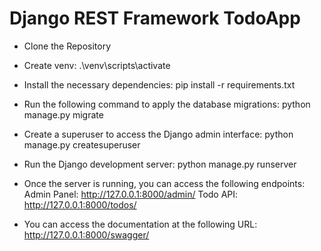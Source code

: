 # Django REST Framework TodoApp

- Clone the Repository

- Create venv:
    .\venv\scripts\activate

- Install the necessary dependencies:
    pip install -r requirements.txt

- Run the following command to apply the database migrations:
    python manage.py migrate

- Create a superuser to access the Django admin interface: 
    python manage.py createsuperuser

- Run the Django development server:
    python manage.py runserver

- Once the server is running, you can access the following endpoints:
    Admin Panel: http://127.0.0.1:8000/admin/
    Todo API: http://127.0.0.1:8000/todos/
    
- You can access the documentation at the following URL:
    http://127.0.0.1:8000/swagger/
